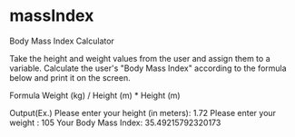 # massIndex
Body Mass Index Calculator

Take the height and weight values from the user and assign them to a variable. Calculate the user's "Body Mass Index" according to the formula below and print it on the screen.

Formula
Weight (kg) / Height (m) * Height (m)

Output(Ex.)
Please enter your height (in meters): 1.72
Please enter your weight : 105
Your Body Mass Index: 35.49215792320173
